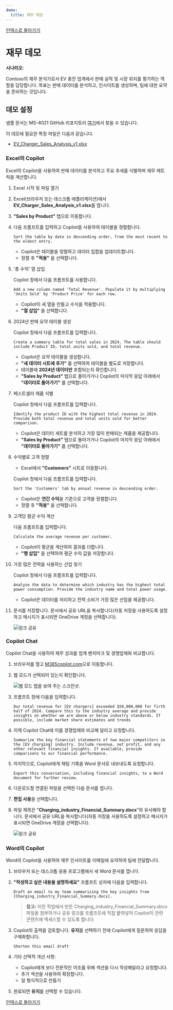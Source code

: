 ```yaml
---
demo:
  title: 재무 데모
---
```


[인덱스로 돌아가기](https://microsoftlearning.github.io/MS-4021-Copilot-Immersion-Experience/)

# 재무 데모

**시나리오**:  

Contoso의 재무 분석가로서 EV 충전 업계에서 판매 실적 및 시장 위치를 평가하는 역할을 담당합니다. 목표는 판매 데이터를 분석하고, 인사이트를 생성하며, 팀에 대한 요약을 준비하는 것입니다.

## 데모 설정

샘플 문서는 MS-4021 GitHub 리포지토리 [여기](https://github.com/MicrosoftLearning/MS-4021-Copilot-Immersion-Experience/tree/master/ResourceFiles)에서 찾을 수 있습니다.

이 데모에 필요한 특정 파일은 다음과 같습니다.

- [EV_Charger_Sales_Analysis_v1.xlsx](https://github.com/MicrosoftLearning/MS-4021-Copilot-Immersion-Experience/raw/master/ResourceFiles/EV_Charger_Sales_Analysis_v1.xlsx)

### Excel의 Copilot  

Excel의 Copilot을 사용하여 판매 데이터를 분석하고 주요 추세를 식별하며 재무 메트릭을 계산합니다.

1. Excel 시작 및 파일 열기  

1. Excel(브라우저 또는 데스크톱 애플리케이션)에서 **EV_Charger_Sales_Analysis_v1.xlsx**를 엽니다.  

1. **"Sales by Product"** 탭으로 이동합니다.  

1. 다음 프롬프트를 입력하고 Copilot을 사용하여 테이블을 정렬합니다.  

    ```text
    Sort the table by date in descending order, from the most recent to the oldest entry.
    ```  

    - Copilot은 테이블을 정렬하고 데이터 집합을 업데이트합니다.  
    - 정렬 후 **"적용"** 을 선택합니다.  

1. '총 수익' 열 삽입  

    Copilot 창에서 다음 프롬프트를 사용합니다.  

    ```text
    Add a new column named 'Total Revenue'. Populate it by multiplying 'Units Sold' by 'Product Price' for each row.
    ```  

    - Copilot이 새 열을 만들고 수식을 적용합니다.  
    - **"열 삽입"** 을 선택합니다.  

1. 2024년 판매 요약 테이블 생성  

    Copilot 창에서 다음 프롬프트를 입력합니다.  

    ```text
    Create a summary table for total sales in 2024. The table should include Product ID, total units sold, and total revenue.
    ```  

    - Copilot은 요약 테이블을 생성합니다.  
    - **"새 데이터 시트에 추가"** 를 선택하여 테이블을 별도로 저장합니다.  
    - 테이블에 **2024년 데이터만** 포함되는지 확인합니다.  
    - **"Sales by Product"** 탭으로 돌아가거나 Copilot의 마지막 응답 아래에서 **"데이터로 돌아가기"** 를 선택합니다.  

1. 베스트셀러 제품 식별  

    Copilot 창에서 다음 프롬프트를 입력합니다.  

    ```text
    Identify the product ID with the highest total revenue in 2024. Provide both total revenue and total units sold for better comparison.
    ```  

    - Copilot은 데이터 세트를 분석하고 가장 많이 판매되는 제품을 제공합니다.
    - **"Sales by Product"** 탭으로 돌아가거나 Copilot의 마지막 응답 아래에서 **"데이터로 돌아가기"** 를 선택합니다.  

1. 수익별로 고객 정렬

    - Excel에서 **"Customers"** 시트로 이동합니다.

    Copilot 창에서 다음 프롬프트를 입력합니다.  

    ```text
    Sort the 'Customers' tab by annual revenue in descending order.
    ```  

    - Copilot은 **연간 수익**을 기준으로 고객을 정렬합니다.  
    - 정렬 후 **"적용"** 을 선택합니다.  

1. 고객당 평균 수익 계산

    다음 프롬프트를 입력합니다.  

    ```text
    Calculate the average revenue per customer.
    ```  

    - Copilot이 평균을 계산하여 결과를 더합니다.  
    - **"행 삽입"** 을 선택하여 평균 수익 값을 저장합니다.  

1. 가장 많은 전력을 사용하는 산업 찾기  

    Copilot 창에서 다음 프롬프트를 입력합니다.  

    ```text
    Analyze the data to determine which industry has the highest total power consumption. Provide the industry name and total power usage.
    ```  

    - Copilot은 데이터를 처리하고 전력 소비가 가장 많은 산업을 제공합니다.

1. 문서를 저장합니다. 문서에서 공유 URL을 복사합니다(자동 저장을 사용하도록 설정하고 메시지가 표시되면 OneDrive 계정을 선택합니다).

    ![링크 공유](../Demos/Media/share-menu-with-copy-link-9fd1c60a.png)

### Copilot Chat

Copilot Chat을 사용하여 재무 성과를 업계 벤치마크 및 경쟁업체와 비교합니다.

1. 브라우저를 열고 [M365copilot.com](https://m365copilot.com/)으로 이동합니다.

1. 웹 모드가 선택되어 있는지 확인합니다.

    ![웹 모드 탭을 보여 주는 스크린샷.](../Prompts/Media/web-mode.png)

1. 프롬프트 창에 다음을 입력합니다.

    ```text
    Our total revenue for [EV chargers] exceeded $50,000,000 for firth half of 2024. Compare this to the industry average and provide insights on whether we are above or below industry standards. If possible, include market share estimates and trends
    ```

1. 이제 Copilot Chat에 이를 경쟁업체와 비교해 달라고 요청합니다.

    ```text
    Summarize the key financial statements of two major competitors in the [EV charging] industry. Include revenue, net profit, and any other relevant financial insights. If available, provide comparisons to our financial performance.
    ```

1. 마지막으로, Copilot에게 채팅 기록을 Word 문서로 내보내도록 요청합니다.

    ```text
    Export this conversation, including financial insights, to a Word document for further review.
    ```

1. 다운로드할 연결된 파일을 선택한 다음 문서를 엽니다.

1. **편집 사용**을 선택합니다.

1. 파일 제목은 "**Charging_industry_Financial_Summary.docx**"와 유사해야 합니다. 문서에서 공유 URL을 복사합니다(자동 저장을 사용하도록 설정하고 메시지가 표시되면 OneDrive 계정을 선택합니다).

    ![링크 공유](../Demos/Media/share-menu-with-copy-link-9fd1c60a.png)

### Word의 Copilot

Word의 Copilot을 사용하여 재무 인사이트를 이메일에 요약하여 팀에 전달합니다.

1. 브라우저 또는 데스크톱 응용 프로그램에서 새 Word 문서를 엽니다.

1. **"작성하고 싶은 내용을 설명하세요"** 프롬프트 상자에 다음을 입력합니다.

    ```text
    Draft an email to my team summarizing the key insights from [Charging_industry_Financial_Summary.docx].
    ```

    > **참고:** 이전 작업에서 만든 Charging_industry_Financial_Summary.docx 파일을 첨부하거나 공유 링크를 프롬프트에 직접 붙여넣어 Copilot이 관련 콘텐츠에 액세스할 수 있도록 합니다.

1. Copilot의 출력을 검토합니다. **유지**를 선택하기 전에 Copilot에게 질문하여 응답을 구체화합니다.

    ```text
    Shorten this email draft
    ```

1. 기타 선택적 개선 사항:

    - Copilot에게 보다 전문적인 어조를 위해 섹션을 다시 작성해달라고 요청합니다.
    - 추가 섹션을 사용하여 확장합니다.
    - 덜 형식적으로 만들기

1. 완료되면 **유지**를 선택할 수 있습니다.

[인덱스로 돌아가기](https://microsoftlearning.github.io/MS-4021-Copilot-Immersion-Experience/)
